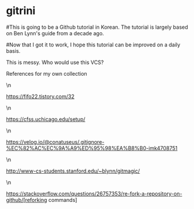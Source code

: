 # gitrini

#This is going to be a Github tutorial in Korean. The tutorial is largely based on Ben Lynn's guide from a decade ago.

#Now that I got it to work, I hope this tutorial can be improved on a daily basis.

This is messy. Who would use this VCS?

References for my own collection 

\n

https://fifo22.tistory.com/32 

\n

https://cfss.uchicago.edu/setup/

\n

https://velog.io/@conatuseus/.gitignore-%EC%82%AC%EC%9A%A9%ED%95%98%EA%B8%B0-imk4708751

\n

http://www-cs-students.stanford.edu/~blynn/gitmagic/

\n

https://stackoverflow.com/questions/26757353/re-fork-a-repository-on-github/[reforking commands]